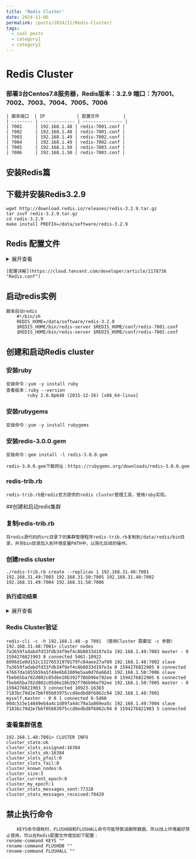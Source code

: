 ```yaml
---
title: 'Redis Cluster'
date: 2024-11-06
permalink: /posts/2024/11/Redis-Cluster/
tags:
  - cool posts
  - category1
  - category2
---
```


# Redis Cluster
### 部署3台Centos7.8服务器，Redis版本：3.2.9 端口：为7001、7002、7003、7004、7005、7006

	| 服务端口  | IP            | 配置文件         |
	| -------- | ------------- | --------------- |
	| 7001     | 192.168.1.48 | redis-7001.conf |
	| 7002     | 192.168.1.48 | redis-7001.conf |
	| 7003     | 192.168.1.49 | redis-7002.conf |
	| 7004     | 192.168.1.49 | redis-7002.conf |
	| 7005     | 192.168.1.50 | redis-7003.conf |
	| 7006     | 192.168.1.50 | redis-7003.conf |

##  安装Redis篇
## 下载并安装Redis3.2.9 

    wget http://download.redis.io/releases/redis-3.2.9.tar.gz
	tar zxvf redis-3.2.9.tar.gz
	cd redis-3.2.9
	make install PREFIX=/data/software/redis-3.2.9

## Redis 配置文件
<details>
<summary>展开查看</summary>
<pre><code>
	daemonize yes
	port 7001
	tcp-backlog 511
	bind 192.168.31.48
	timeout 0
	tcp-keepalive 0
	loglevel notice
	logfile ""
	databases 16
	save 900 1
	save 300 10
	save 60 10000
	stop-writes-on-bgsave-error yes
	rdbcompression yes
	rdbchecksum yes
	dbfilename dump-7001.rdb
	dir /data/databases/redis/700
	slave-serve-stale-data yes
	slave-read-only yes
	repl-diskless-sync no
	repl-diskless-sync-delay 5
	repl-ping-slave-period 1
	repl-timeout 10
	repl-disable-tcp-nodelay no
	slave-priority 100
	appendonly no
	appendfilename "appendonly-7001.aof"
	appendfsync everysec
	no-appendfsync-on-rewrite no
	auto-aof-rewrite-percentage 100
	auto-aof-rewrite-min-size 64mb
	aof-load-truncated yes
	lua-time-limit 5000
	cluster-enabled yes
	cluster-node-timeout 3000
	cluster-slave-validity-factor 0
	slowlog-log-slower-than 10000
	slowlog-max-len 128
	notify-keyspace-events ""
	hash-max-ziplist-entries 512
	hash-max-ziplist-value 64
	list-max-ziplist-entries 512
	list-max-ziplist-value 64
	set-max-intset-entries 512
	zset-max-ziplist-entries 128
	zset-max-ziplist-value 64
	hll-sparse-max-bytes 3000
	activerehashing yes
	client-output-buffer-limit normal 0 0 0
	client-output-buffer-limit slave 256mb 64mb 60
	client-output-buffer-limit pubsub 32mb 8mb 60
	hz 10
	aof-rewrite-incremental-fsync yes
</code></pre>
</details>

	[配置详解](https://cloud.tencent.com/developer/article/1178736 "Redis.conf")
## 启动redis实例
	脚本启动redis
		#!/bin/sh
		REDIS_HOME=/data/software/redis-3.2.9
		$REDIS_HOME/bin/redis-server $REDIS_HOME/conf/redis-7001.conf
		$REDIS_HOME/bin/redis-server $REDIS_HOME/conf/redis-7002.conf

## 创建和启动Redis cluster
### 安装ruby
	安装命令：yum -y install ruby 
	查看版本：ruby --version
			ruby 2.0.0p648 (2015-12-16) [x86_64-linux]
### 安装rubygems 
	安装命令：yum -y install rubygems
### 安装redis-3.0.0.gem
	安装命令：gem install -l redis-3.0.0.gem

	redis-3.0.0.gem下载网址：https://rubygems.org/downloads/redis-3.0.0.gem 
### redis-trib.rb
	redis-trib.rb是redis官方提供的redis cluster管理工具，使用ruby实现。 
##创建和启动redis集群 
### 复制redis-trib.rb 
 	将redis源代码的src目录下的集群管理程序redis-trib.rb复制到/data/redis/bin目录，并将bin目录加入到环境变量PATH中，以简化后续的操作。 
### 创建redis cluster 
	./redis-trib.rb create --replicas 1 192.168.31.48:7001 192.168.31.49:7003 192.168.31.50:7005 192.168.31.48:7002 192.168.31.49:7004 192.168.31.50:7006
#### 执行成功结果
<details>
<summary>展开查看</summary>
<pre><code>
>>> Performing Cluster Check (using node 192.168.31.48:7001)
M: 7183bc79d2e7b6f05603975ccd8edbd8f6862c94 192.168.1.48:7001
   slots:0-5460 (5461 slots) master
   1 additional replica(s)
M: 7a3659fadabdfd33fdb34f9ef4c8b8033d197e3a 192.168.1.49:7003
   slots:5461-10922 (5462 slots) master
   1 additional replica(s)
S: 8096d1e0d152c13276531970179fc84aee27af89 192.168.1.48:7002
   slots: (0 slots) slave
   replicates 7a3659fadabdfd33fdb34f9ef4c8b8033d197e3a
S: 47667da1855b59a5f49e6b61809e5aa0d76a66d1 192.168.1.50:7006
   slots: (0 slots) slave
   replicates fbeb65ba782d802c05d6e10b392f786b96e792ee
M: fbeb65ba782d802c05d6e10b392f786b96e792ee 192.168.1.50:7005
   slots:10923-16383 (5461 slots) master
   1 additional replica(s)
S: 00dc515e14849eb4a4c1d89fa44c79a3a869ea5c 192.168.1.49:7004
   slots: (0 slots) slave
   replicates 7183bc79d2e7b6f05603975ccd8edbd8f6862c94
[OK] All nodes agree about slots configuration.
>>> Check for open slots...
>>> Check slots coverage...
[OK] All 16384 slots covered.

</code></pre>
</details>

### Redis Cluster验证
	redis-cli -c -h 192.168.1.48 -p 7001 （使用Cluster 需要加 -c 参数）
	192.168.31.48:7001> cluster nodes
	7a3659fadabdfd33fdb34f9ef4c8b8033d197e3a 192.168.1.49:7003 master - 0 1594276821903 8 connected 5461-10922
	8096d1e0d152c13276531970179fc84aee27af89 192.168.1.48:7002 slave 7a3659fadabdfd33fdb34f9ef4c8b8033d197e3a 0 1594276822905 8 connected
	47667da1855b59a5f49e6b61809e5aa0d76a66d1 192.168.1.50:7006 slave fbeb65ba782d802c05d6e10b392f786b96e792ee 0 1594276822905 6 connected
	fbeb65ba782d802c05d6e10b392f786b96e792ee 192.168.1.50:7005 master - 0 1594276821903 3 connected 10923-16383
	7183bc79d2e7b6f05603975ccd8edbd8f6862c94 192.168.1.48:7001 myself,master - 0 0 1 connected 0-5460
	00dc515e14849eb4a4c1d89fa44c79a3a869ea5c 192.168.1.49:7004 slave 7183bc79d2e7b6f05603975ccd8edbd8f6862c94 0 1594276821903 5 connected
### 查看集群信息
	192.168.1.48:7001> CLUSTER INFO
	cluster_state:ok
	cluster_slots_assigned:16384
	cluster_slots_ok:16384
	cluster_slots_pfail:0
	cluster_slots_fail:0
	cluster_known_nodes:6
	cluster_size:3
	cluster_current_epoch:8
	cluster_my_epoch:1
	cluster_stats_messages_sent:77328
	cluster_stats_messages_received:70420

## 禁止执行命令
		KEYS命令很耗时，FLUSHDB和FLUSHALL命令可能导致误删除数据，所以线上环境最好禁止使用，可以在Redis配置文件增加如下配置： 
	rename-command KEYS ""
	rename-command FLUSHDB ""
	rename-command FLUSHALL ""


